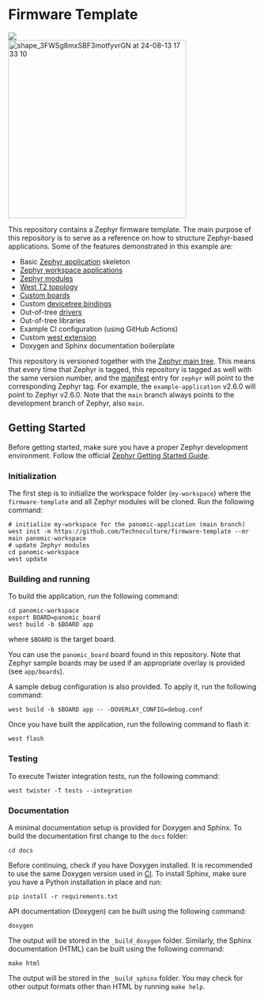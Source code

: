 # Firmware Template

<a href="https://github.com/technoculture/firmware-template/actions/workflows/build.yml?query=branch%3Amain">
  <img src="https://github.com/technoculture/firmware-template/actions/workflows/build.yml/badge.svg?event=push">
</a>
<!-- <a href="https://github.com/technoculture/firmware-template/actions/workflows/docs.yml?query=branch%3Amain">
  <img src="https://github.com/technoculture/firmware-template/actions/workflows/docs.yml/badge.svg?event=push">
</a>
<a href="https://technoculture.github.io/firmware-template/">
  <img alt="Documentation" src="https://img.shields.io/badge/documentation-3D578C?logo=sphinx&logoColor=white">
</a>
<a href="https://technoculture.github.io/firmware-template/doxygen">
  <img alt="API Documentation" src="https://img.shields.io/badge/API-documentation-3D578C?logo=c&logoColor=white">
</a> -->
<br />
<img width="360" alt="shape_3FWSg8mxSBF3motfyvrGN at 24-08-13 17 33 10" src="https://github.com/user-attachments/assets/c300b66f-24a9-4c4f-a74e-2d8c7c23c4da">

This repository contains a Zephyr firmware template. The main purpose of this
repository is to serve as a reference on how to structure Zephyr-based
applications. Some of the features demonstrated in this example are:

- Basic [Zephyr application][app_dev] skeleton
- [Zephyr workspace applications][workspace_app]
- [Zephyr modules][modules]
- [West T2 topology][west_t2]
- [Custom boards][board_porting]
- Custom [devicetree bindings][bindings]
- Out-of-tree [drivers][drivers]
- Out-of-tree libraries
- Example CI configuration (using GitHub Actions)
- Custom [west extension][west_ext]
- Doxygen and Sphinx documentation boilerplate

This repository is versioned together with the [Zephyr main tree][zephyr]. This
means that every time that Zephyr is tagged, this repository is tagged as well
with the same version number, and the [manifest](west.yml) entry for `zephyr`
will point to the corresponding Zephyr tag. For example, the `example-application`
v2.6.0 will point to Zephyr v2.6.0. Note that the `main` branch always
points to the development branch of Zephyr, also `main`.

[app_dev]: https://docs.zephyrproject.org/latest/develop/application/index.html
[workspace_app]: https://docs.zephyrproject.org/latest/develop/application/index.html#zephyr-workspace-app
[modules]: https://docs.zephyrproject.org/latest/develop/modules.html
[west_t2]: https://docs.zephyrproject.org/latest/develop/west/workspaces.html#west-t2
[board_porting]: https://docs.zephyrproject.org/latest/guides/porting/board_porting.html
[bindings]: https://docs.zephyrproject.org/latest/guides/dts/bindings.html
[drivers]: https://docs.zephyrproject.org/latest/reference/drivers/index.html
[zephyr]: https://github.com/zephyrproject-rtos/zephyr
[west_ext]: https://docs.zephyrproject.org/latest/develop/west/extensions.html

## Getting Started

Before getting started, make sure you have a proper Zephyr development
environment. Follow the official
[Zephyr Getting Started Guide](https://docs.zephyrproject.org/latest/getting_started/index.html).

### Initialization

The first step is to initialize the workspace folder (``my-workspace``) where
the ``firmware-template`` and all Zephyr modules will be cloned. Run the following
command:

```shell
# initialize my-workspace for the panomic-application (main branch)
west init -m https://github.com/Technoculture/firmware-template --mr main panomic-workspace
# update Zephyr modules
cd panomic-workspace
west update
```

### Building and running

To build the application, run the following command:

```shell
cd panomic-workspace
export BOARD=panomic_board
west build -b $BOARD app
```

where `$BOARD` is the target board.

You can use the `panomic_board` board found in this
repository. Note that Zephyr sample boards may be used if an
appropriate overlay is provided (see `app/boards`).

A sample debug configuration is also provided. To apply it, run the following
command:

```shell
west build -b $BOARD app -- -DOVERLAY_CONFIG=debug.conf
```

Once you have built the application, run the following command to flash it:

```shell
west flash
```

### Testing

To execute Twister integration tests, run the following command:

```shell
west twister -T tests --integration
```

### Documentation

A minimal documentation setup is provided for Doxygen and Sphinx. To build the
documentation first change to the ``docs`` folder:

```shell
cd docs
```

Before continuing, check if you have Doxygen installed. It is recommended to
use the same Doxygen version used in [CI](.github/workflows/docs.yml). To
install Sphinx, make sure you have a Python installation in place and run:

```shell
pip install -r requirements.txt
```

API documentation (Doxygen) can be built using the following command:

```shell
doxygen
```

The output will be stored in the ``_build_doxygen`` folder. Similarly, the
Sphinx documentation (HTML) can be built using the following command:

```shell
make html
```

The output will be stored in the ``_build_sphinx`` folder. You may check for
other output formats other than HTML by running ``make help``.

